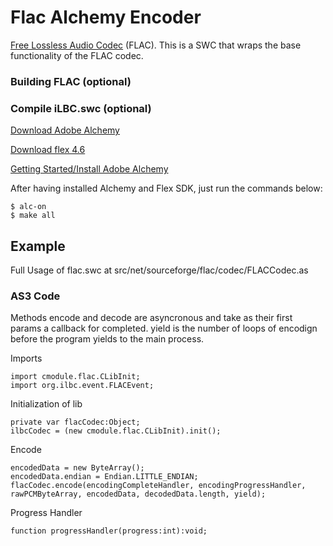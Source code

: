Flac Alchemy Encoder
=============

[Free Lossless Audio Codec](http://flac.sourceforge.net/index.html) (FLAC). This is a SWC that wraps the base functionality of the FLAC codec.

### Building FLAC (optional)

### Compile iLBC.swc (optional)
[Download Adobe Alchemy](http://labs.adobe.com/downloads/alchemy.html)

[Download flex 4.6](http://opensource.adobe.com/wiki/display/flexsdk/Download+Flex+4.6)

[Getting Started/Install Adobe Alchemy](http://labs.adobe.com/wiki/index.php/Alchemy:Documentation:Getting_Started)

After having installed Alchemy and Flex SDK, just run the commands below:

	$ alc-on
	$ make all

Example
------------
Full Usage of flac.swc at src/net/sourceforge/flac/codec/FLACCodec.as

### AS3 Code

Methods encode and decode are asyncronous and take as their first params a callback for completed. yield is the number of loops of encodign before the program yields to the main process.

Imports

	import cmodule.flac.CLibInit;
	import org.ilbc.event.FLACEvent;

Initialization of lib

	private var flacCodec:Object;
	ilbcCodec = (new cmodule.flac.CLibInit).init();

Encode

	encodedData = new ByteArray();
	encodedData.endian = Endian.LITTLE_ENDIAN;
	flacCodec.encode(encodingCompleteHandler, encodingProgressHandler, rawPCMByteArray, encodedData, decodedData.length, yield);

Progress Handler

	function progressHandler(progress:int):void;
